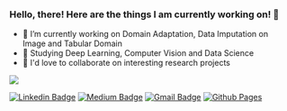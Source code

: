 ### Hello, there! Here are the things I am currently working on! 👋
- 🔭 I’m currently working on Domain Adaptation, Data Imputation on Image and Tabular Domain
- 🌱 Studying Deep Learning, Computer Vision and Data Science
- 👯 I'd love to collaborate on interesting research projects
<img src = "https://github-readme-stats.vercel.app/api?username=kawseribn&&show_icons=true&title_color=ffffff&icon_color=bb2acf&text_color=daf8dc&bg_color=151509">
 
 [![Linkedin Badge](https://img.shields.io/badge/-ibna_kawser-blue?style=flat-square&logo=Linkedin&logoColor=white&link=https://www.linkedin.com/in/ibna-kowsar-744a97153/)](https://www.linkedin.com/in/ibna-kowsar-744a97153/)
[![Medium Badge](https://img.shields.io/badge/-@ibna_kawser-03a57a?style=flat-square&labelColor=000000&logo=Medium&link=https://medium.com/@kawser.ibn.93/)](https://medium.com/@kawser.ibn.93)
[![Gmail Badge](https://img.shields.io/badge/-kawser.ibn.93@gmail.com-c14438?style=flat-square&logo=Gmail&logoColor=white&link=mailto:kawser.ibn.93@gmail.com)](mailto:kawser.ibn.93@gmail.com)
[![Github Pages](https://img.shields.io/badge/Personal%20Website-121013?style=for-the-badge&logo=github&logoColor=white)](https://kawseribn.github.io/)
